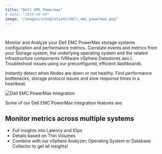 ```yaml
---
title: "Dell EMC Powermax"
# date: "2019-06-04"
image: "/images/integrations/dell_emc_powermax.png"
---
```


 

<!-- ![Dell_EMC_Powermax](/images/integrations/dell_emc_powermax.png) -->



Monitor and Analyze your Dell EMC PowerMax storage systems configuration and performance metrics. Correlate events and metrics from your Storage system, the underlying operating system and the related infrastructure components (VMware vSphere Datastores aso.). Troubleshoot issues using our preconfigured, efficient dashboards.

Instantly detect when Nodes are down or not healthy. Find performance bottlenecks, storage protocol issues and slow response times in a heartbeat.

![Dell EMC PowerMax Integration](/images/integrations/posts/powermax.png)

Some of our Dell EMC PowerMax integration features are:

## Monitor metrics across multiple systems
* Full insights into Latency and IOps
* Details based on Thin Volumes
* Combine with our vSphere Analyzer, Operating System or Database Collector to get all insights!

